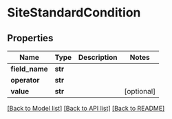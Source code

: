 # SiteStandardCondition

## Properties
Name | Type | Description | Notes
------------ | ------------- | ------------- | -------------
**field_name** | **str** |  | 
**operator** | **str** |  | 
**value** | **str** |  | [optional] 

[[Back to Model list]](../README.md#documentation-for-models) [[Back to API list]](../README.md#documentation-for-api-endpoints) [[Back to README]](../README.md)

